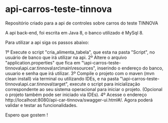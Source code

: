 # api-carros-teste-tinnova
Repositório criado para a api de controles sobre carros do teste TINNOVA

A api back-end, foi escrita em Java 8, o banco utilizado é MySql 8.

Para utilizar a api siga os passos abaixo:

1º Execute o script "cria_alimenta_tabela", que esta na pasta "Script", no usuário de banco que irá utilizar na api.
2º Altere o arquivo "application.properties" que fica em "\api-carros-teste-tinnova\api.car.tinnova\src\main\resources", inserindo o endereço do banco, usuario e senha que irá utilizar.
3º Compile o projeto com o maven (mvn clean install) via terminal ou utilizando IDEs, e na pasta "\api-carros-teste-tinnova\api.car.tinnova\target", execute o script para inicialização correspondente ao seu sistema operacional para iniciar o projeto. (Opcional o projeto também pode ser iniciado via IDEs).
4º Acesse o endereço http://localhost:8080/api-car-tinnova/swagger-ui.html#/. Agora poderá validar e testar as funcionalidades.

Espero que gostem ! 
